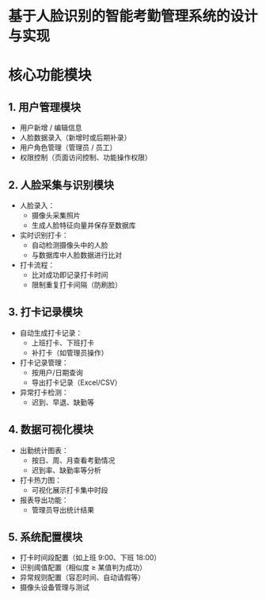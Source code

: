 
# 基于人脸识别的智能考勤管理系统的设计与实现

# 核心功能模块

## 1. 用户管理模块
- 用户新增 / 编辑信息
- 人脸数据录入（新增时或后期补录）
- 用户角色管理（管理员 / 员工）
- 权限控制（页面访问控制、功能操作权限）

## 2. 人脸采集与识别模块
- 人脸录入：
  - 摄像头采集照片
  - 生成人脸特征向量并保存至数据库
- 实时识别打卡：
  - 自动检测摄像头中的人脸
  - 与数据库中人脸数据进行比对
- 打卡流程：
  - 比对成功即记录打卡时间
  - 限制重复打卡间隔（防刷脸）

## 3. 打卡记录模块
- 自动生成打卡记录：
  - 上班打卡、下班打卡
  - 补打卡（如管理员操作）
- 打卡记录管理：
  - 按用户/日期查询
  - 导出打卡记录（Excel/CSV）
- 异常打卡检测：
  - 迟到、早退、缺勤等

## 4. 数据可视化模块
- 出勤统计图表：
  - 按日、周、月查看考勤情况
  - 迟到率、缺勤率等分析
- 打卡热力图：
  - 可视化展示打卡集中时段
- 报表导出功能：
  - 管理员导出统计结果

## 5. 系统配置模块
- 打卡时间段配置（如上班 9:00、下班 18:00）
- 识别阈值配置（相似度 ≥ 某值判为成功）
- 异常规则配置（容忍时间、自动请假等）
- 摄像头设备管理与测试